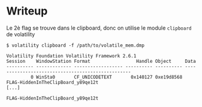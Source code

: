 # Writeup

Le 2è flag se trouve dans le clipboard, donc on utilise le module `clipboard` de volatility

```shell
$ volatility clipboard -f /path/to/volatile_mem.dmp

Volatility Foundation Volatility Framework 2.6.1
Session    WindowStation Format                 Handle Object     Data
---------- ------------- ------------------ ---------- ---------- --------------------------------------------------
         0 WinSta0       CF_UNICODETEXT       0x140127 0xe19d8568 FLAG-HiddenInTheClipBoard_y89qe12t
[...]
```

`FLAG-HiddenInTheClipBoard_y89qe12t`
